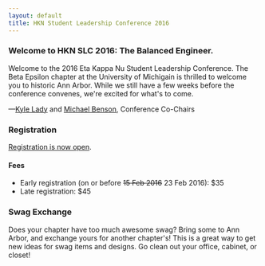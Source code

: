 ```yaml
---
layout: default
title: HKN Student Leadership Conference 2016
---
```


### Welcome to HKN SLC 2016: The Balanced Engineer.
Welcome to the 2016 Eta Kappa Nu Student Leadership Conference. The Beta Epsilon chapter at the University of Michigain
is thrilled to welcome you to historic Ann Arbor. While we still have a few weeks before the conference convenes, 
we're excited for what's to come.

—[Kyle Lady](mailto:corporate@hkn2016.com) and [Michael Benson](mailto:corporate@hkn2016.com), Conference Co-Chairs


### Registration
[Registration is now open](https://fs25.formsite.com/ieeevcep/form74/index.html?1452027086839).

#### Fees
 - Early registration (on or before <strike>15 Feb 2016</strike> 23 Feb 2016): $35
 - Late registration: $45

### Swag Exchange
Does your chapter have too much awesome swag? Bring some to Ann Arbor, and exchange yours for another chapter's! This is a great way to get new ideas for swag items and designs. Go clean out your office, cabinet, or closet!
